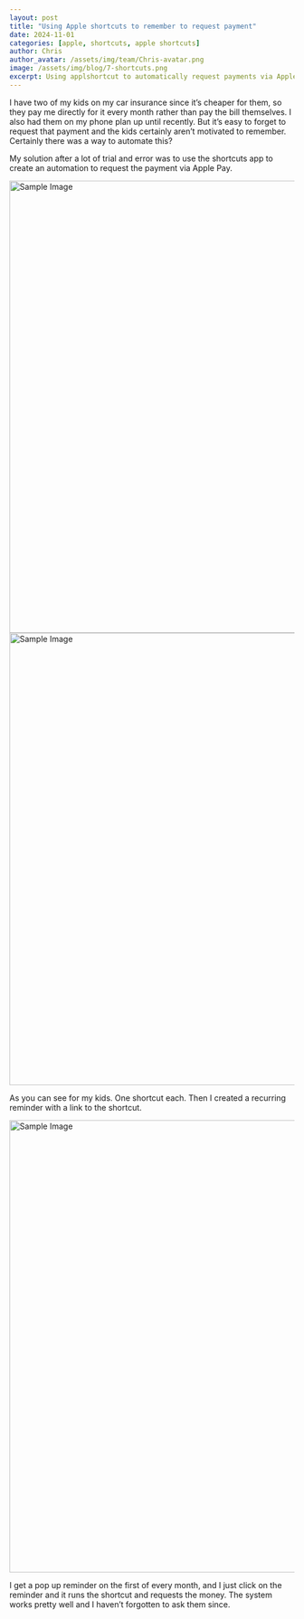 ```yaml
---
layout: post
title: "Using Apple shortcuts to remember to request payment"
date: 2024-11-01
categories: [apple, shortcuts, apple shortcuts]
author: Chris
author_avatar: /assets/img/team/Chris-avatar.png
image: /assets/img/blog/7-shortcuts.png
excerpt: Using applshortcut to automatically request payments via Apple Pay and set a recurring reminder. 
---
```


I have two of my kids on my car insurance since it’s cheaper for them, so they pay
me directly for it every month rather than pay the bill themselves. I also had them
on my phone plan up until recently. But it’s easy to forget to request that payment
and the kids certainly aren’t motivated to remember. Certainly there was a way to
automate this?

My solution after a lot of trial and error was to use the shortcuts app to create an
automation to request the payment via Apple Pay.

<img src="{{ site.baseurl }}/assets/img/blog/shortcuts/image.png" alt="Sample Image" title="Optional Title" width="800">

<img src="{{ site.baseurl }}/assets/img/blog/shortcuts/image-1.png" alt="Sample Image" title="Optional Title" width="800">

As you can see for my kids. One shortcut each. Then I created a recurring
reminder with a link to the shortcut. 

<img src="{{ site.baseurl }}/assets/img/blog/shortcuts/image-2.png" alt="Sample Image" title="Optional Title" width="800">

I get a pop up reminder on the first of every month, and I just click on the reminder
and it runs the shortcut and requests the money. The system works pretty well and
I haven’t forgotten to ask them since. 